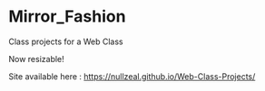 # Mirror_Fashion
 Class projects for a Web Class
 
 Now resizable!

Site available here : https://nullzeal.github.io/Web-Class-Projects/

